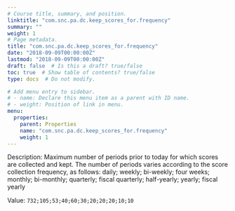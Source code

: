 ```yaml
---
# Course title, summary, and position.
linktitle: "com.snc.pa.dc.keep_scores_for.frequency"
summary: ""
weight: 1
# Page metadata.
title: "com.snc.pa.dc.keep_scores_for.frequency"
date: "2018-09-09T00:00:00Z"
lastmod: "2018-09-09T00:00:00Z"
draft: false  # Is this a draft? true/false
toc: true  # Show table of contents? true/false
type: docs  # Do not modify.

# Add menu entry to sidebar.
# - name: Declare this menu item as a parent with ID name.
# - weight: Position of link in menu.
menu:
  properties:
    parent: Properties
    name: "com.snc.pa.dc.keep_scores_for.frequency"
    weight: 1
---
```


Description: Maximum number of periods prior to today for which scores are collected and kept. The number of periods varies according to the score collection frequency, as follows: daily; weekly; bi-weekly; four weeks; monthly; bi-monthly; quarterly; fiscal quarterly; half-yearly; yearly; fiscal yearly


Value: `732;105;53;40;60;30;20;20;20;10;10`